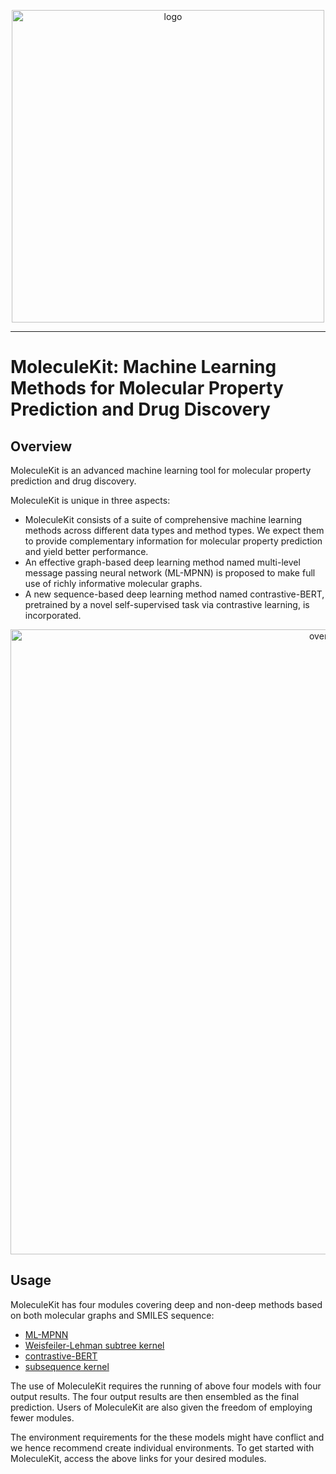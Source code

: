 <p align="center">
<img src="https://github.com/divelab/MoleculeKit/blob/master/imgs/logo.png" width="500" class="center" alt="logo"/>
    <br/>
</p>

------

# MoleculeKit: Machine Learning Methods for Molecular Property Prediction and Drug Discovery

## Overview

MoleculeKit is an advanced machine learning tool for molecular property prediction and drug discovery. 

MoleculeKit is unique in three aspects:

* MoleculeKit consists of a suite of comprehensive machine learning methods across different data types and method types. We expect them to provide complementary information for molecular property prediction and yield better performance. 
* An effective graph-based deep learning method named multi-level message passing neural network (ML-MPNN) is proposed to make full use of richly informative molecular graphs.
* A new sequence-based deep learning method named contrastive-BERT, pretrained by a novel self-supervised task via contrastive learning, is incorporated.

<p align="center">
<img src="https://github.com/divelab/MoleculeKit/blob/master/imgs/overview.png" width="1000" class="center" alt="overview"/>
    <br/>
</p>

## Usage

MoleculeKit has four modules covering deep and non-deep methods based on both molecular graphs and SMILES sequence:
* [ML-MPNN](https://github.com/divelab/MoleculeKit/tree/master/moleculekit/graph)
* [Weisfeiler-Lehman subtree kernel](https://github.com/divelab/MoleculeKit/tree/master/moleculekit/kernels)
* [contrastive-BERT](https://github.com/divelab/MoleculeKit/tree/master/moleculekit/sequence)
* [subsequence kernel](https://github.com/divelab/MoleculeKit/tree/master/moleculekit/kernels)

The use of MoleculeKit requires the running of above four models with four output results. The four output results are then ensembled as the final prediction. Users of MoleculeKit are also given the freedom of employing fewer modules.

The environment requirements for the these models might have conflict and we hence recommend create individual environments. To get started with MoleculeKit, access the above links for your desired modules.



